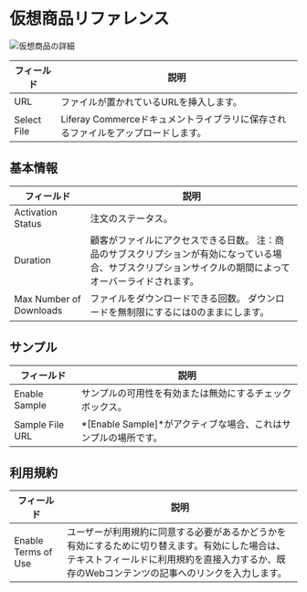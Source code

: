 # 仮想商品リファレンス

![仮想商品の詳細](./virtual-product-reference/images/01.png)

| フィールド       | 説明                                               |
| ----------- | ------------------------------------------------ |
| URL         | ファイルが置かれているURLを挿入します。                            |
| Select File | Liferay Commerceドキュメントライブラリに保存されるファイルをアップロードします。 |

## 基本情報

| フィールド                   | 説明                                                                            |
| ----------------------- | ----------------------------------------------------------------------------- |
| Activation Status       | 注文のステータス。                                                                     |
| Duration                | 顧客がファイルにアクセスできる日数。 注：商品のサブスクリプションが有効になっている場合、サブスクリプションサイクルの期間によってオーバーライドされます。 |
| Max Number of Downloads | ファイルをダウンロードできる回数。 ダウンロードを無制限にするには0のままにします。                                    |

## サンプル

| フィールド           | 説明                                       |
| --------------- | ---------------------------------------- |
| Enable Sample   | サンプルの可用性を有効または無効にするチェックボックス。             |
| Sample File URL | *[Enable Sample]*がアクティブな場合、これはサンプルの場所です。 |

## 利用規約

| フィールド               | 説明                                                                                                |
| ------------------- | ------------------------------------------------------------------------------------------------- |
| Enable Terms of Use | ユーザーが利用規約に同意する必要があるかどうかを有効にするために切り替えます。有効にした場合は、テキストフィールドに利用規約を直接入力するか、既存のWebコンテンツの記事へのリンクを入力します。 |

